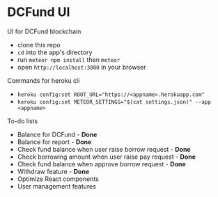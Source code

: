 # DCFund UI
UI for DCFund blockchain

* clone this repo
* `cd` into the app's directory 
* run `meteor npm install` then `meteor`
* open `http://localhost:3000` in your browser

Commands for heroku cli
* `heroku config:set ROOT_URL="https://<appname>.herokuapp.com"`
* `heroku config:set METEOR_SETTINGS="$(cat settings.json)" --app <appname>`

To-do lists
* Balance for DCFund - **Done**
* Balance for report - **Done**
* Check fund balance when user raise borrow request - **Done**
* Check borrowing amount when user raise pay request - **Done**
* Check fund balance when approve borrow request - **Done**
* Withdraw feature - **Done**
* Optimize React components
* User management features